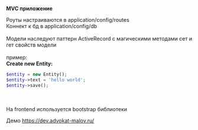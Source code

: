 **MVC приложение**

Роуты настраиваются в application/config/routes
<br/>
Коннект к бд в application/config/db
<br/>
<br/>
Модели наследуют паттерн ActiveRecord с магическими методами
сет и гет свойств модели
<br/>
<br/>
пример:
<br/>
**Create new Entity:**
```php
$entity = new Entity();
$entity->text = 'hello world';
$entity->save();
```
<br/>
<br/>
На frontend используется bootstrap библиотеки

Демо https://dev.advokat-malov.ru/
